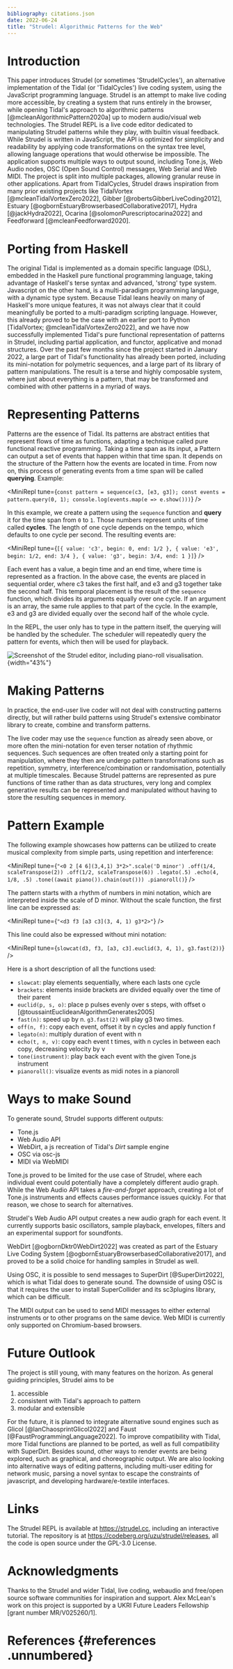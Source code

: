 ```yaml
---
bibliography: citations.json
date: 2022-06-24
title: "Strudel: Algorithmic Patterns for the Web"
---
```


# Introduction

This paper introduces Strudel (or sometimes 'StrudelCycles'), an
alternative implementation of the Tidal (or 'TidalCycles') live coding
system, using the JavaScript programming language. Strudel is an attempt
to make live coding more accessible, by creating a system that runs
entirely in the browser, while opening Tidal's approach to algorithmic
patterns [@mcleanAlgorithmicPattern2020a] up to modern audio/visual web
technologies. The Strudel REPL is a live code editor dedicated to
manipulating Strudel patterns while they play, with builtin visual
feedback. While Strudel is written in JavaScript, the API is optimized
for simplicity and readability by applying code transformations on the
syntax tree level, allowing language operations that would otherwise be
impossible. The application supports multiple ways to output sound,
including Tone.js, Web Audio nodes, OSC (Open Sound Control) messages,
Web Serial and Web MIDI. The project is split into multiple packages,
allowing granular reuse in other applications. Apart from TidalCycles,
Strudel draws inspiration from many prior existing projects like
TidalVortex [@mcleanTidalVortexZero2022], Gibber
[@robertsGibberLiveCoding2012], Estuary
[@ogbornEstuaryBrowserbasedCollaborative2017], Hydra [@jackHydra2022],
Ocarina [@solomonPurescriptocarina2022] and Feedforward
[@mcleanFeedforward2020].

# Porting from Haskell

The original Tidal is implemented as a domain specific language (DSL),
embedded in the Haskell pure functional programming language, taking
advantage of Haskell's terse syntax and advanced, 'strong' type system.
Javascript on the other hand, is a multi-paradigm programming language,
with a dynamic type system. Because Tidal leans heavily on many of
Haskell's more unique features, it was not always clear that it could
meaningfully be ported to a multi-paradigm scripting language. However,
this already proved to be the case with an earlier port to Python
\[TidalVortex; @mcleanTidalVortexZero2022\], and we have now
successfully implemented Tidal's pure functional representation of
patterns in Strudel, including partial application, and functor,
applicative and monad structures. Over the past few months since the
project started in January 2022, a large part of Tidal's functionality
has already been ported, including its mini-notation for polymetric
sequences, and a large part of its library of pattern manipulations. The
result is a terse and highly composable system, where just about
everything is a pattern, that may be transformed and combined with other
patterns in a myriad of ways.

# Representing Patterns

Patterns are the essence of Tidal. Its patterns are abstract entities
that represent flows of time as functions, adapting a technique called
pure functional reactive programming. Taking a time span as its input, a
Pattern can output a set of events that happen within that time span. It
depends on the structure of the Pattern how the events are located in
time. From now on, this process of generating events from a time span
will be called **querying**. Example:

<MiniRepl tune={`const pattern = sequence(c3, [e3, g3]);
const events = pattern.query(0, 1);
console.log(events.map(e => e.show()))`} />

In this example, we create a pattern using the `sequence` function and
**query** it for the time span from `0` to `1`. Those numbers represent
units of time called **cycles**. The length of one cycle depends on the
tempo, which defaults to one cycle per second. The resulting events are:

<MiniRepl tune={`[{ value: 'c3', begin: 0, end: 1/2 },
{ value: 'e3', begin: 1/2, end: 3/4 },
{ value: 'g3', begin: 3/4, end: 1 }]`} />

Each event has a value, a begin time and an end time, where time is
represented as a fraction. In the above case, the events are placed in
sequential order, where c3 takes the first half, and e3 and g3 together
take the second half. This temporal placement is the result of the
`sequence` function, which divides its arguments equally over one cycle.
If an argument is an array, the same rule applies to that part of the
cycle. In the example, e3 and g3 are divided equally over the second
half of the whole cycle.

In the REPL, the user only has to type in the pattern itself, the
querying will be handled by the scheduler. The scheduler will repeatedly
query the pattern for events, which then will be used for playback.

![Screenshot of the Strudel editor, including piano-roll
visualisation.](images/strudel-screenshot.png){width="43%"}

# Making Patterns

In practice, the end-user live coder will not deal with constructing
patterns directly, but will rather build patterns using Strudel's
extensive combinator library to create, combine and transform patterns.

The live coder may use the `sequence` function as already seen above, or
more often the mini-notation for even terser notation of rhythmic
sequences. Such sequences are often treated only a starting point for
manipulation, where they then are undergo pattern transformations such
as repetition, symmetry, interference/combination or randomisation,
potentially at multiple timescales. Because Strudel patterns are
represented as pure functions of time rather than as data structures,
very long and complex generative results can be represented and
manipulated without having to store the resulting sequences in memory.

# Pattern Example

The following example showcases how patterns can be utilized to create
musical complexity from simple parts, using repetition and interference:

<MiniRepl tune={`"<0 2 [4 6](3,4,1) 3*2>".scale('D minor')
.off(1/4, scaleTranspose(2))
.off(1/2, scaleTranspose(6))
.legato(.5)
.echo(4, 1/8, .5)
.tone((await piano()).chain(out()))
.pianoroll()`} />

The pattern starts with a rhythm of numbers in mini notation, which are
interpreted inside the scale of D minor. Without the scale function, the
first line can be expressed as:

<MiniRepl tune={`"<d3 f3 [a3 c3](3, 4, 1) g3*2>"`} />

This line could also be expressed without mini notation:

<MiniRepl tune={`slowcat(d3, f3, [a3, c3].euclid(3, 4, 1), g3.fast(2))`} />

Here is a short description of all the functions used:

-   `slowcat`: play elements sequentially, where each lasts one cycle
-   `brackets`: elements inside brackets are divided equally over the
    time of their parent
-   `euclid(p, s, o)`: place p pulses evenly over s steps, with offset o
    [@toussaintEuclideanAlgorithmGenerates2005]
-   `fast(n)`: speed up by n. `g3.fast(2)` will play g3 two times.
-   `off(n, f)`: copy each event, offset it by n cycles and apply
    function f
-   `legato(n)`: multiply duration of event with n
-   `echo(t, n, v)`: copy each event t times, with n cycles in between
    each copy, decreasing velocity by v
-   `tone(instrument)`: play back each event with the given Tone.js
    instrument
-   `pianoroll()`: visualize events as midi notes in a pianoroll

# Ways to make Sound

To generate sound, Strudel supports different outputs:

-   Tone.js
-   Web Audio API
-   WebDirt, a js recreation of Tidal's *Dirt* sample engine
-   OSC via osc-js
-   MIDI via WebMIDI

Tone.js proved to be limited for the use case of Strudel, where each
individual event could potentially have a completely different audio
graph. While the Web Audio API takes a *fire-and-forget* approach,
creating a lot of Tone.js instruments and effects causes performance
issues quickly. For that reason, we chose to search for alternatives.

Strudel's Web Audio API output creates a new audio graph for each event.
It currently supports basic oscillators, sample playback, envelopes,
filters and an experimental support for soundfonts.

WebDirt [@ogbornDktr0WebDirt2022] was created as part of the Estuary
Live Coding System [@ogbornEstuaryBrowserbasedCollaborative2017], and
proved to be a solid choice for handling samples in Strudel as well.

Using OSC, it is possible to send messages to SuperDirt
[@SuperDirt2022], which is what Tidal does to generate sound. The
downside of using OSC is that it requires the user to install
SuperCollider and its sc3plugins library, which can be difficult.

The MIDI output can be used to send MIDI messages to either external
instruments or to other programs on the same device. Web MIDI is
currently only supported on Chromium-based browsers.

# Future Outlook

The project is still young, with many features on the horizon. As
general guiding principles, Strudel aims to be

1.  accessible
2.  consistent with Tidal's approach to pattern
3.  modular and extensible

For the future, it is planned to integrate alternative sound engines
such as Glicol [@lanChaosprintGlicol2022] and Faust
[@FaustProgrammingLanguage2022]. To improve compatibility with Tidal,
more Tidal functions are planned to be ported, as well as full
compatibility with SuperDirt. Besides sound, other ways to render events
are being explored, such as graphical, and choreographic output. We are
also looking into alternative ways of editing patterns, including
multi-user editing for network music, parsing a novel syntax to escape
the constraints of javascript, and developing hardware/e-textile
interfaces.

# Links

The Strudel REPL is available at <https://strudel.cc>,
including an interactive tutorial. The repository is at
<https://codeberg.org/uzu/strudel/releases>, all the code is open source
under the GPL-3.0 License.

# Acknowledgments

Thanks to the Strudel and wider Tidal, live coding, webaudio and
free/open source software communities for inspiration and support. Alex
McLean's work on this project is supported by a UKRI Future Leaders
Fellowship \[grant number MR/V025260/1\].

# References {#references .unnumbered}
